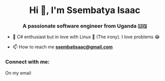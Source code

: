 <h1 align="center">Hi 👋, I'm Ssembatya Isaac</h1>
<h3 align="center">A passionate software engineer from Uganda 🇺🇬</h3>

- 🔭 C# enthusiast but in love with Linux 🐧 (The irony). I love problems 😂

- 📫 How to reach me **ssembatisaac@gmail.com**

<h3 align="left">Connect with me:</h3>
<p align="left">
<p>On my email</p>
